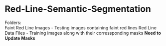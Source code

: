 # Red-Line-Semantic-Segmentation

Folders: \
Faint Red Line Images - Testing images containing faint red lines
Red Line Data Files - Training images along with their corressponding masks **Need to Update Masks**



